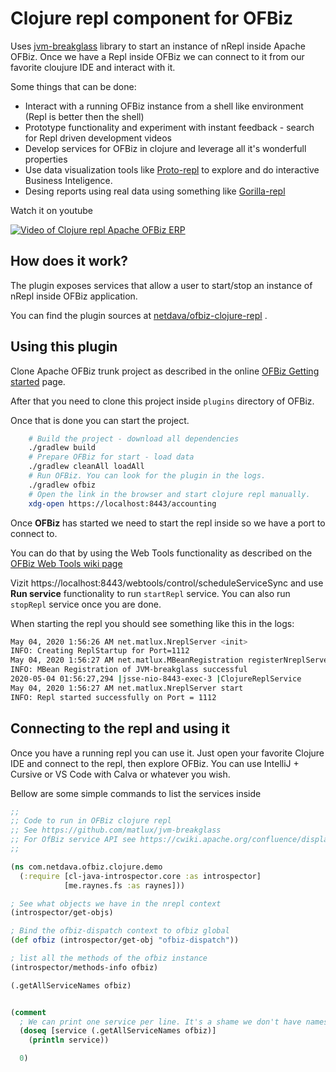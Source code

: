 # Clojure repl component for OFBiz

Uses [jvm-breakglass](https://github.com/matlux/jvm-breakglass) library to start an instance of nRepl inside Apache OFBiz.
Once we have a Repl inside OFBiz we can connect to it from our favorite cloujure IDE and interact with it.

Some things that can be done:

* Interact with a running OFBiz instance from a shell like environment (Repl is better then the shell)
* Prototype functionality and experiment with instant feedback - search for Repl driven development videos
* Develop services for OFBiz in clojure and leverage all it's wonderfull properties
* Use data visualization tools like [Proto-repl](https://github.com/jasongilman/proto-repl) to explore and do interactive Business Inteligence.
* Desing reports using real data using something like [Gorilla-repl](http://gorilla-repl.org/)

Watch it on youtube

[![Video of Clojure repl Apache OFBiz ERP](https://img.youtube.com/vi/XXxJDZRzu_E/0.jpg)](https://youtu.be/XXxJDZRzu_E "Clojure repl Apache OFBiz ERP")


## How does it work?

The plugin exposes services that allow a user to start/stop an instance of nRepl inside OFBiz application.

You can find the plugin sources at [netdava/ofbiz-clojure-repl](https://github.com/netdava/ofbiz-clojure-repl) .

## Using this plugin

Clone Apache OFBiz trunk project as described in the online [OFBiz Getting started](https://OFBiz.apache.org/developers.html) page.

After that you need to clone this project inside `plugins` directory of OFBiz.

Once that is done you can start the project.

```sh
    # Build the project - download all dependencies
    ./gradlew build
    # Prepare OFBiz for start - load data
    ./gradlew cleanAll loadAll
    # Run OFBiz. You can look for the plugin in the logs.
    ./gradlew ofbiz
    # Open the link in the browser and start clojure repl manually.
    xdg-open https://localhost:8443/accounting
```

Once **OFBiz** has started we need to start the repl inside so we have a port to connect to.

You can do that by using the Web Tools functionality as described on the [OFBiz Web Tools wiki page](https://cwiki.apache.org/confluence/display/OFBiz/Entity+Engine+Guide#EntityEngineGuide-EntityRelationships(relations))

Vizit https://localhost:8443/webtools/control/scheduleServiceSync and use **Run service** functionality to run `startRepl` service.
You can also run `stopRepl` service once you are done.

When starting the repl you should see something like this in the logs:

```sh
May 04, 2020 1:56:26 AM net.matlux.NreplServer <init>
INFO: Creating ReplStartup for Port=1112
May 04, 2020 1:56:27 AM net.matlux.MBeanRegistration registerNreplServerAsMBean
INFO: MBean Registration of JVM-breakglass successful
2020-05-04 01:56:27,294 |jsse-nio-8443-exec-3 |ClojureReplService            |I| Starting nRrepl on port 1112
May 04, 2020 1:56:27 AM net.matlux.NreplServer start
INFO: Repl started successfully on Port = 1112
```

## Connecting to the repl and using it

Once you have a running repl you can use it. Just open your favorite Clojure IDE and connect to the repl, then explore OFBiz.
You can use IntelliJ + Cursive or VS Code with Calva or whatever you wish.

Bellow are some simple commands to list the services inside


```clojure
;;
;; Code to run in OFBiz clojure repl
;; See https://github.com/matlux/jvm-breakglass
;; For OfBiz service API see https://cwiki.apache.org/confluence/display/OFBIZ/Service+Engine+Guide
;;

(ns com.netdava.ofbiz.clojure.demo
  (:require [cl-java-introspector.core :as introspector]
            [me.raynes.fs :as raynes]))

; See what objects we have in the nrepl context
(introspector/get-objs)

; Bind the ofbiz-dispatch context to ofbiz global
(def ofbiz (introspector/get-obj "ofbiz-dispatch"))

; list all the methods of the ofbiz instance
(introspector/methods-info ofbiz)

(.getAllServiceNames ofbiz)


(comment
  ; We can print one service per line. It's a shame we don't have namespaces for service names
  (doseq [service (.getAllServiceNames ofbiz)]
    (println service))

  0)
```